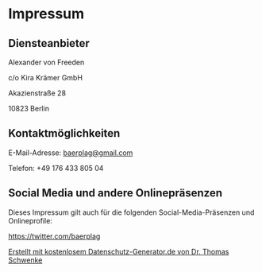 # Impressum

## Diensteanbieter
<p>Alexander von Freeden</p>
<p>c/o Kira Krämer GmbH</p>
<p>Akazienstraße 28</p>
<p>10823 Berlin</p>

## Kontaktmöglichkeiten
<p>E-Mail-Adresse: <a href="mailto:baerplag@gmail.com">baerplag@gmail.com</a></p>
<p>Telefon: +49 176 433 805 04</p>

## Social Media und andere Onlinepräsenzen

<p>Dieses Impressum gilt auch für die folgenden Social-Media-Präsenzen und Onlineprofile: </p>
<p><a href="https://twitter.com/baerplag" target="_blank">https://twitter.com/baerplag</a></p>

<p><a href="https://datenschutz-generator.de/?l=de" title="Rechtstext von Dr. Schwenke - für weitere Informationen bitte anklicken." target="_blank" rel="noopener noreferrer nofollow">Erstellt mit kostenlosem Datenschutz-Generator.de von Dr. Thomas Schwenke</a></p>